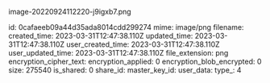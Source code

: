 image-20220924112220-j9igxb7.png

id: 0cafaeeb09a44d35ada8014cdd299274
mime: image/png
filename: 
created_time: 2023-03-31T12:47:38.110Z
updated_time: 2023-03-31T12:47:38.110Z
user_created_time: 2023-03-31T12:47:38.110Z
user_updated_time: 2023-03-31T12:47:38.110Z
file_extension: png
encryption_cipher_text: 
encryption_applied: 0
encryption_blob_encrypted: 0
size: 275540
is_shared: 0
share_id: 
master_key_id: 
user_data: 
type_: 4